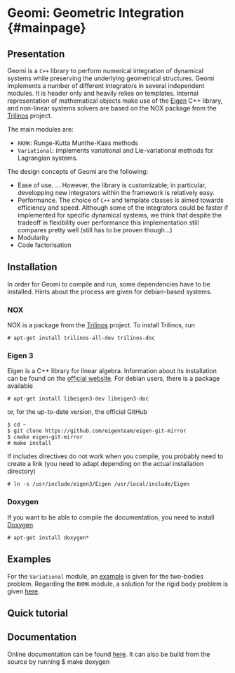 Geomi: Geometric Integration										 {#mainpage}
============================

## Presentation

Geomi is a `C++` library to perform numerical integration of dynamical systems
while preserving the underlying geometrical structures.
Geomi implements a number of different integrators in several independent modules.
It is header only and heavily relies on templates.
Internal representation of mathematical objects make use of the
[Eigen](http://eigen.tuxfamily.org/index.php?title=Main_Page) C++ library,
and non-linear systems solvers are based on the NOX package from the
[Trilinos](https://trilinos.github.io/) project.

The main modules are:
- `RKMK`: Runge-Kutta Munthe-Kaas methods
- `Variational`:
  implements variational and Lie-variational methods for Lagrangian systems.

The design concepts of Geomi are the following:
- Ease of use. ...
  However, the library is customizable; in particular, developping new
  integrators within the framework is relatively easy.
- Performance. The choice of `C++` and template classes is aimed towards
  efficiency and speed.
  Although some of the integrators could be faster if implemented for specific
  dynamical systems, we think that despite the tradeoff in flexibility over
  performance this implementation still compares pretty well (still has to be
  proven though...)
- Modularity
- Code factorisation

## Installation

In order for Geomi to compile and run, some dependencies have to be installed.
Hints about the process are given for debian-based systems.

### NOX

NOX is a package from the [Trilinos](https://trilinos.github.io/) project.
To install Trilinos, run

    # apt-get install trilinos-all-dev trilinos-doc

### Eigen 3

Eigen is a C++ library for linear algebra.
Information about its installation can be found on the
[official website](http://eigen.tuxfamily.org/index.php?title=Main_Page).
For debian users, there is a package available

    # apt-get install libeigen3-dev libeigen3-doc

or, for the up-to-date version, the official GitHub

    $ cd ~
    $ git clone https://github.com/eigenteam/eigen-git-mirror
    $ cmake eigen-git-mirror
    # make install

If includes directives do not work when you compile, you probably need to
create a link (you need to adapt depending on the actual installation directory)

    # ln -s /usr/include/eigen3/Eigen /usr/local/include/Eigen

<!--
	Nécessaire ? Essayer sans d'abord
	# apt-get install libmrpt-dev
-->

### Doxygen

If you want to be able to compile the documentation, you need to install
[Doxygen](http://doxygen.nl/)

    # apt-get install doxygen*

## Examples

For the `Variational` module, an
[example](https://github.com/rdudisk/GeometricIntegration/tree/master/examples/Kepler)
is given for the two-bodies problem.
Regarding the `RKMK` module, a solution for the rigid body problem is given
[here](https://github.com/rdudisk/GeometricIntegration/tree/master/examples/RigidBody).

## Quick tutorial

## Documentation

Online documentation can be found
[here](https://rdudisk.github.io/GeometricIntegration/doc/html/index.html).
It can also be build from the source by running
	$ make doxygen
